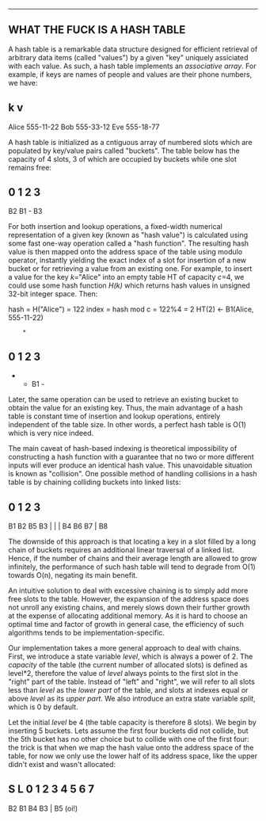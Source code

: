 
-----------------------------
WHAT THE FUCK IS A HASH TABLE
-----------------------------

A hash table is a remarkable data structure designed for efficient 
retrieval of arbitrary data items (called "values") by a given "key"
uniquely assiciated with each value. As such, a hash table implements an 
*associative array*. For example, if keys are names of people and values
are their phone numbers, we have:

k       v
-----------------
Alice   555-11-22
Bob     555-33-12
Eve     555-18-77
 

A hash table is initialized as a cntiguous array of numbered slots which
are populated by key/value pairs called "buckets". The table below has the 
capacity of 4 slots, 3 of which are occupied by buckets while one slot 
remains free:

0   1   2   3
--------------
B2  B1  -   B3


For both insertion and lookup operations, a fixed-width numerical 
representation of a given key (known as "hash value") is calculated
using some fast one-way operation called a "hash function". The resulting 
hash value is then mapped onto the address space of the table using modulo
operator, instantly yielding the exact index of a slot for insertion 
of a new bucket or for retrieving a value from an existing one. For example,
to insert a value for the key *k*="Alice" into an empty table HT of capacity 
*c*=4, we could use some hash function *H(k)* which returns hash values in 
unsigned 32-bit integer space. Then:

hash = H("Alice") = 122
index = hash mod c = 122%4 = 2
HT(2) <- B1(Alice, 555-11-22)

        *   
0   1   2   3
-------------
-   -   B1  -
        
Later, the same operation can be used to retrieve an existing bucket 
to obtain the value for an existing key. Thus, the main advantage of a hash 
table is constant time of insertion and lookup operations, entirely 
independent of the table size. In other words, a perfect hash table is O(1) 
which is very nice indeed.

The main caveat of hash-based indexing is theoretical impossibility of
constructing a hash function with a guarantee that no two or more different
inputs will ever produce an identical hash value. This unavoidable situation
is known as "collision". One possible method of handling collisions in a 
hash table is by chaining colliding buckets into linked lists:

0   1   2   3
--------------
B1  B2  B5  B3
|   |       |
B4  B6      B7
            |
            B8

The downside of this approach is that locating a key in a slot filled by a
long chain of buckets requires an additional linear traversal of a linked 
list. Hence, if the number of chains and their average length are allowed 
to grow infinitely, the performance of such hash table will tend to degrade
from O(1) towards O(n), negating its main benefit.

An intuitive solution to deal with excessive chaining is to simply add 
more free slots to the table. However, the expansion of the address space 
does not unroll any existing chains, and merely slows down their further 
growth at the expense of allocating additional memory. As it is hard to choose 
an optimal time and factor of growth in general case, the efficiency 
of such algorithms tends to be implementation-specific.

Our implementation takes a more general approach to deal with chains.
First, we introduce a state variable *level*, which is always a power of 
2. The *capacity* of the table (the current number of allocated slots) is 
defined as level*2, therefore the value of *level* always points to the first 
slot in the "right" part of the table. Instead of "left" and "right", we will
refer to all slots less than *level* as the *lower part* of the table, and 
slots at indexes equal or above *level* as its *upper part*. We also 
introduce an extra state variable *split*, which is 0 by default.

Let the initial *level* be 4 (the table capacity is therefore 8 slots). We 
begin by inserting 5 buckets. Lets assume the first four buckets did not
collide, but the 5th bucket has no other choice but to collide with one of 
the first four: the trick is that when we map the hash value onto the address 
space of the table, for now we only use the lower half of its address space, 
like the upper didn't exist and wasn't allocated:

S           L
0  1  2  3  4  5  6  7
-----------------------
B2 B1 B4 B3
   |
   B5 (oi!)










